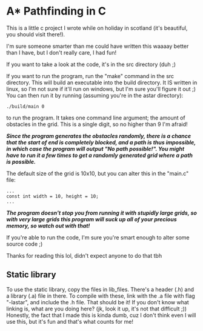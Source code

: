 # A* Pathfinding in C

This is a little c project I wrote while on holiday in scotland (it's beautiful, 
you should visit there!).

I'm sure someone smarter than me could have written this waaaay better than I
have, but I don't really care, I had fun!

If you want to take a look at the code, it's in the src directory (duh ;)

If you want to run the program, run the "make" command in the src directory. This will
build an executable into the build directory. It IS written in linux, so I'm not sure if 
it'll run on windows, but I'm sure you'll figure it out ;)
You can then run it by running (assuming you're in the astar directory):

```
./build/main 0
```

to run the program.
It takes one command line argument; the amount of obstacles in the grid.
This is a single digit, so no higher than 9 I'm afraid!

***Since the program generates the obstacles randomly, there is a chance that the start of end is
completely blocked, and a path is thus impossible, in which case the program will output "No path possible!". 
You might have to run it a few times to get a randomly generated grid where a path is possible.***

The default size of the grid is 10x10, but you can alter this in the "main.c" file:

```
...
const int width = 10, height = 10;
...
```

***The program doesn't stop you from running it with stupidly large grids, so with very
large grids this program will suck up all of your precious memory, so watch out with that!***

If you're able to run the code, I'm sure you're smart enough to alter some source code ;)

Thanks for reading this lol, didn't expect anyone to do that tbh

## Static library

To use the static library, copy the files in lib_files. There's a header (.h) and a library (.a) file in there.
To compile with these, link with the .a file with flag "-lastar", and include the .h file. That should be it!
If you don't know what linking is, what are you doing here? (jk, look it up, it's not that difficult ;))
Honestly, the fact that I made this is kinda dumb, cuz I don't think even I will use this, but it's fun
and that's what counts for me!